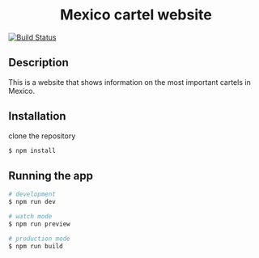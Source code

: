 <h1 align="center">Mexico cartel website</h1>

[![Build Status](http://84.226.138.247:8080/buildStatus/icon?job=PAG)](http://84.226.138.247:8080/job/PAG/)

## Description

This is a website that shows information on the most important cartels in Mexico.

## Installation

clone the repository

```bash
$ npm install
```

## Running the app

```bash
# development
$ npm run dev

# watch mode
$ npm run preview

# production mode
$ npm run build
```



